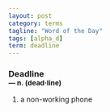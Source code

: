 ```yaml
---
layout: post
category: terms
tagline: "Word of the Day"
tags: [alpha_d]
term: deadline
---
```


<h3>Deadline<br/> <small>&mdash; n. (dead<span>&middot;</span>line)</small></h3>
<p><ol><li>a non-working phone</li>
</ol></p>
